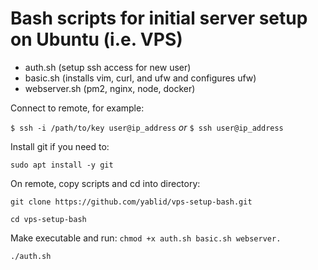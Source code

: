 
# Bash scripts for initial server setup on Ubuntu (i.e. VPS)
- auth.sh (setup ssh access for new user)
- basic.sh (installs vim, curl, and ufw and configures ufw)
- webserver.sh (pm2, nginx, node, docker)

Connect to remote, for example:

```$ ssh -i /path/to/key user@ip_address``` _or_
```$ ssh user@ip_address```

Install git if you need to:

```sudo apt install -y git```

On remote, copy scripts and cd into directory:

```git clone https://github.com/yablid/vps-setup-bash.git```

```cd vps-setup-bash```

Make executable and run:
```chmod +x auth.sh basic.sh webserver.```

```./auth.sh```






